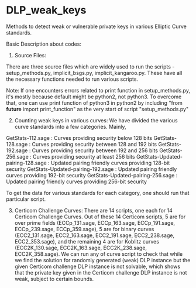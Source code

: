 # DLP_weak_keys
Methods to detect weak or vulnerable private keys in various Elliptic Curve standards.

Basic Description about codes:

1) Source Files:

There are three source files which are widely used to run the scripts - setup_methods.py, implicit_bsgs.py, implicit_kangaroo.py. These have all the necessary functions needed to run various scripts.

Note: If one encounters errors related to print function in setup_methods.py, it's mostly because default might be python2, not python3. To overcome that, one can use print function of python3 in python2 by including "from __future__ import print_function" as the very start of script "setup_methods.py"


2) Counting weak keys in various curves:
We have divided the various curve standards into a few categories. Mainly,

GetStats-112.sage : Curves providing security below 128 bits 
GetStats-128.sage : Curves providing security between 128 and 192 bits
GetStats-192.sage : Curves providing security between 192 and 256 bits
GetStats-256.sage : Curves providing security at least 256 bits
GetStats-Updated-pairing-128.sage : Updated pairing friendly curves providing 128-bit security
GetStats-Updated-pairing-192.sage : Updated pairing friendly curves providing 192-bit security
GetStats-Updated-pairing-256.sage : Updated pairing friendly curves providing 256-bit security


To get the data for various standards for each category, one should run that particular script. 

3) Certicom Challenge Curves:
There are 14 scripts, one each for 14 Certicom Challenge Curves. Out of these 14 Certicom scripts, 5 are for over prime fields (ECCp_131.sage, ECCp_163.sage, ECCp_191.sage, ECCp_239.sage, ECCp_359.sage), 5 are for binary curves (ECC2_131.sage, ECC2_163.sage, ECC2_191.sage, ECC2_238.sage, ECC2_353.sage), and the remaining 4 are for Koblitz curves  (ECC2K_130.sage, ECC2K_163.sage, ECC2K_238.sage, ECC2K_358.sage). We can run any of curve script to check that while we find the solution for randomly generated (weak) DLP instance but the given Certicom challenge DLP instance is not solvable, which shows that the private key given in the Certicom challenge DLP instance is not weak, subject to certain bounds.
